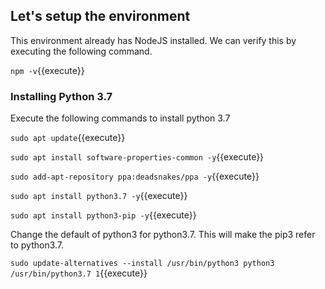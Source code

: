 ## Let's setup the environment

This environment already has NodeJS installed. We can verify this by executing the following command.

`npm -v`{{execute}}


### Installing Python 3.7

Execute the following commands to install python 3.7

`sudo apt update`{{execute}}

`sudo apt install software-properties-common -y`{{execute}}

`sudo add-apt-repository ppa:deadsnakes/ppa -y`{{execute}}

`sudo apt install python3.7 -y`{{execute}}

`sudo apt install python3-pip -y`{{execute}}

Change the default of python3 for python3.7. This will make the pip3 refer to python3.7. 

`sudo update-alternatives --install /usr/bin/python3 python3 /usr/bin/python3.7 1`{{execute}}

